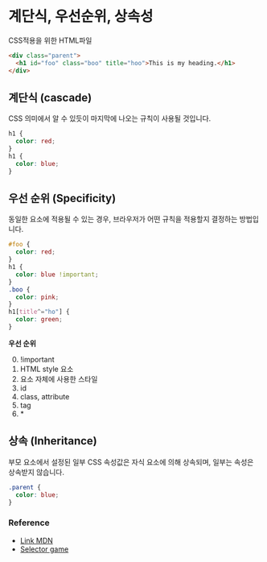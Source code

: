 # 계단식, 우선순위, 상속성

CSS적용을 위한 HTML파일

```html
<div class="parent">
  <h1 id="foo" class="boo" title="hoo">This is my heading.</h1>
</div>
```

## 계단식 (cascade)

CSS 의미에서 알 수 있듯이 마지막에 나오는 규칙이 사용될 것입니다.

```css
h1 {
  color: red;
}
h1 {
  color: blue;
}
```

## 우선 순위 (Specificity)

동일한 요소에 적용될 수 있는 경우, 브라우저가 어떤 규칙을 적용할지 결정하는 방법입니다.

```css
#foo {
  color: red;
}
h1 {
  color: blue !important;
}
.boo {
  color: pink;
}
h1[title^="ho"] {
  color: green;
}
```

**우선 순위**

0. !important
1. HTML style 요소
1. 요소 자체에 사용한 스타일
1. id
1. class, attribute
1. tag
1. \*

## 상속 (Inheritance)

부모 요소에서 설정된 일부 CSS 속성값은 자식 요소에 의해 상속되며, 일부는 속성은 상속받지 않습니다.

```css
.parent {
  color: blue;
}
```

### Reference

- [Link MDN](https://developer.mozilla.org/ko/docs/Learn/CSS/Building_blocks/Cascade_and_inheritance)
- [Selector game](https://flukeout.github.io/)
